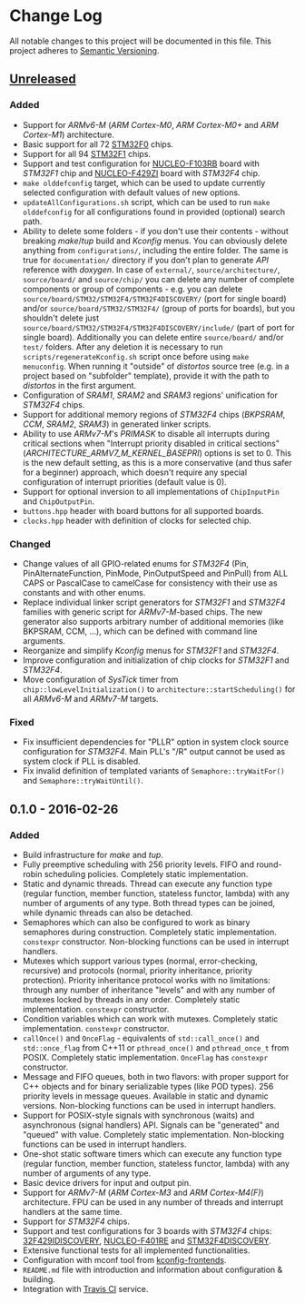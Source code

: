 Change Log
==========

All notable changes to this project will be documented in this file. This project adheres to
[Semantic Versioning](http://semver.org/).

[Unreleased](https://github.com/DISTORTEC/distortos/compare/v0.1.0...HEAD)
--------------------------------------------------------------------------

### Added

- Support for *ARMv6-M* (*ARM Cortex-M0*, *ARM Cortex-M0+* and *ARM Cortex-M1*) architecture.
- Basic support for all 72 [STM32F0](http://www.st.com/web/en/catalog/mmc/FM141/SC1169/SS1574) chips.
- Support for all 94 [STM32F1](http://www.st.com/web/en/catalog/mmc/SC1169/SS1031) chips.
- Support and test configuration for
[NUCLEO-F103RB](http://www.st.com/web/catalog/tools/FM116/SC959/SS1532/LN1847/PF259875?icmp=nucleo-ipf_pron_pr-nucleo_feb2014&sc=nucleoF103RB-pr) board with *STM32F1* chip and
[NUCLEO-F429ZI](http://www.st.com/web/catalog/tools/FM116/SC959/SS1532/LN1847/PF262637) board with *STM32F4* chip.
- `make olddefconfig` target, which can be used to update currently selected configuration with default values of new
options.
- `updateAllConfigurations.sh` script, which can be used to run `make olddefconfig` for all configurations found in
provided (optional) search path.
- Ability to delete some folders - if you don't use their contents - without breaking *make*/*tup* build and *Kconfig*
menus. You can obviously delete anything from `configurations/`, including the entire folder. The same is true for
`documentation/` directory if you don't plan to generate *API* reference with *doxygen*. In case of `external/`,
`source/architecture/`, `source/board/` and `source/chip/` you can delete any number of complete components or group of
components - e.g. you can delete `source/board/STM32/STM32F4/STM32F4DISCOVERY/` (port for single board) and/or
`source/board/STM32/STM32F4/` (group of ports for boards), but you shouldn't delete just
`source/board/STM32/STM32F4/STM32F4DISCOVERY/include/` (part of port for single board). Additionally you can delete
entire `source/board/` and/or `test/` folders. After any deletion it is necessary to run `scripts/regenerateKconfig.sh`
script once before using `make menuconfig`. When running it "outside" of *distortos* source tree (e.g. in a project
based on "subfolder" template), provide it with the path to *distortos* in the first argument.
- Configuration of *SRAM1*, *SRAM2* and *SRAM3* regions' unification for *STM32F4* chips.
- Support for additional memory regions of *STM32F4* chips (*BKPSRAM*, *CCM*, *SRAM2*, *SRAM3*) in generated linker
scripts.
- Ability to use *ARMv7-M*'s *PRIMASK* to disable all interrupts during critical sections when "Interrupt priority
disabled in critical sections" (*ARCHITECTURE_ARMV7_M_KERNEL_BASEPRI*) options is set to 0. This is the new default
setting, as this is a more conservative (and thus safer for a beginner) approach, which doesn't require any special
configuration of interrupt priorities (default value is 0).
- Support for optional inversion to all implementations of `ChipInputPin` and `ChipOutputPin`.
- `buttons.hpp` header with board buttons for all supported boards.
- `clocks.hpp` header with definition of clocks for selected chip.

### Changed

- Change values of all GPIO-related enums for *STM32F4* (Pin, PinAlternateFunction, PinMode, PinOutputSpeed and PinPull)
from ALL CAPS or PascalCase to camelCase for consistency with their use as constants and with other enums.
- Replace individual linker script generators for *STM32F1* and *STM32F4* families with generic script for
*ARMv7-M*-based chips. The new generator also supports arbitrary number of additional memories (like BKPSRAM, CCM, ...),
which can be defined with command line arguments.
- Reorganize and simplify *Kconfig* menus for *STM32F1* and *STM32F4*.
- Improve configuration and initialization of chip clocks for *STM32F1* and *STM32F4*.
- Move configuration of *SysTick* timer from `chip::lowLevelInitialization()` to `architecture::startScheduling()` for
all *ARMv6-M* and *ARMv7-M* targets.

### Fixed

- Fix insufficient dependencies for "PLLR" option in system clock source configuration for *STM32F4*. Main PLL's "/R"
output cannot be used as system clock if PLL is disabled.
- Fix invalid definition of templated variants of `Semaphore::tryWaitFor()` and `Semaphore::tryWaitUntil()`.

0.1.0 - 2016-02-26
------------------

### Added

- Build infrastructure for *make* and *tup*.
- Fully preemptive scheduling with 256 priority levels. FIFO and round-robin scheduling policies. Completely static
implementation.
- Static and dynamic threads. Thread can execute any function type (regular function, member function, stateless
functor, lambda) with any number of arguments of any type. Both thread types can be joined, while dynamic threads can
also be detached.
- Semaphores which can also be configured to work as binary semaphores during construction. Completely static
implementation. `constexpr` constructor. Non-blocking functions can be used in interrupt handlers.
- Mutexes which support various types (normal, error-checking, recursive) and protocols (normal, priority inheritance,
priority protection). Priority inheritance protocol works with no limitations: through any number of inheritance
"levels" and with any number of mutexes locked by threads in any order. Completely static implementation. `constexpr`
constructor.
- Condition variables which can work with mutexes. Completely static implementation. `constexpr` constructor.
- `callOnce()` and `OnceFlag` - equivalents of `std::call_once()` and `std::once_flag` from C++11 or
`pthread_once()` and `pthread_once_t` from POSIX. Completely static implementation. `OnceFlag` has `constexpr`
constructor.
- Message and FIFO queues, both in two flavors: with proper support for C++ objects and for binary serializable types
(like POD types). 256 priority levels in message queues. Available in static and dynamic versions. Non-blocking
functions can be used in interrupt handlers.
- Support for POSIX-style signals with synchronous (waits) and asynchronous (signal handlers) API. Signals can be
"generated" and "queued" with value. Completely static implementation. Non-blocking functions can be used in interrupt
handlers.
- One-shot static software timers which can execute any function type (regular function, member function, stateless
functor, lambda) with any number of arguments of any type.
- Basic device drivers for input and output pin.
- Support for *ARMv7-M* (*ARM Cortex-M3* and *ARM Cortex-M4(F)*) architecture. FPU can be used in any number of threads
and interrupt handlers at the same time.
- Support for *STM32F4* chips.
- Support and test configurations for 3 boards with *STM32F4* chips:
[32F429IDISCOVERY](http://www.st.com/web/catalog/tools/FM116/SC959/SS1532/PF259090),
[NUCLEO-F401RE](http://www.st.com/web/catalog/tools/FM116/SC959/SS1532/LN1847/PF260000?icmp=nucleo-ipf_pron_pr-nucleo_feb2014&sc=nucleoF401RE-pr)
and [STM32F4DISCOVERY](http://www.st.com/web/catalog/tools/FM116/SC959/SS1532/PF252419).
- Extensive functional tests for all implemented functionalities.
- Configuration with mconf tool from [kconfig-frontends](http://ymorin.is-a-geek.org/projects/kconfig-frontends).
- `README.md` file with introduction and information about configuration & building.
- Integration with [Travis CI](https://travis-ci.org/DISTORTEC/distortos) service.

